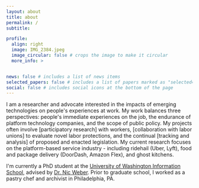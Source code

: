 ```yaml
---
layout: about
title: about
permalink: /
subtitle: 

profile:
  align: right
  image: IMG_2384.jpeg
  image_circular: false # crops the image to make it circular
  more_info: >


news: false # includes a list of news items
selected_papers: false # includes a list of papers marked as "selected={true}"
social: false # includes social icons at the bottom of the page
---
```


I am a researcher and advocate interested in the impacts of emerging technologies on people's experiences at work. My work balances three perspectives: people's immediate experiences on the job, the endurance of platform technology companies, and the scope of public policy. My projects often involve [participatory research] with workers, [collaboration with labor unions] to evaluate novel labor protections, and the continual [tracking and analysis] of proposed and enacted legislation. My current research focuses on the platform-based service industry - including ridehail (Uber, Lyft), food and package delivery (DoorDash, Amazon Flex), and ghost kitchens. 

I'm currently a PhD student at the [University of Washington Information School](https://ischool.uw.edu/), advised by [Dr. Nic Weber](https://ischool.uw.edu/people/faculty/profile/nmweber). Prior to graduate school, I worked as a pastry chef and archivist in Philadelphia, PA. 

